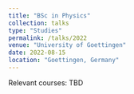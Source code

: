 ```yaml
---
title: "BSc in Physics"
collection: talks
type: "Studies"
permalink: /talks/2022
venue: "University of Goettingen"
date: 2022-08-15
location: "Goettingen, Germany"
---
```


Relevant courses: TBD
